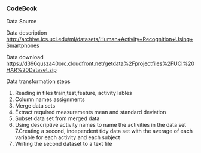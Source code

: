 ### CodeBook


Data Source

Data description
http://archive.ics.uci.edu/ml/datasets/Human+Activity+Recognition+Using+Smartphones

Data download
https://d396qusza40orc.cloudfront.net/getdata%2Fprojectfiles%2FUCI%20HAR%20Dataset.zip

Data transformation steps

1. Reading  in files train,test,feature, activity lables
2. Column names assignments
3. Merge data sets
4. Extract required measurements mean and standard deviation
5. Subset data set from merged data
6. Using descriptive activity names to name the activities in the data set
7.Creating a second, independent tidy data set with the average of each variable for each activity and each subject
8. Writing the second dataset to a text file


